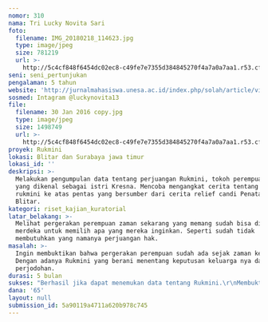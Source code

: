 ```yaml
---
nomor: 310
nama: Tri Lucky Novita Sari
foto:
  filename: IMG_20180218_114623.jpg
  type: image/jpeg
  size: 781219
  url: >-
    http://5c4cf848f6454dc02ec8-c49fe7e7355d384845270f4a7a0a7aa1.r53.cf2.rackcdn.com/d8498f38-08a3-46f2-907e-5a8c16ea6ca5/IMG_20180218_114623.jpg
seni: seni_pertunjukan
pengalaman: 5 tahun
website: 'http://jurnalmahasiswa.unesa.ac.id/index.php/solah/article/view/13587'
sosmed: Intagram @luckynovita13
file:
  filename: 30 Jan 2016 copy.jpg
  type: image/jpeg
  size: 1498749
  url: >-
    http://5c4cf848f6454dc02ec8-c49fe7e7355d384845270f4a7a0a7aa1.r53.cf2.rackcdn.com/91750591-ee9c-48d6-af14-490ce6eab369/30%20Jan%202016%20copy.jpg
proyek: Rukmini
lokasi: Blitar dan Surabaya jawa timur
lokasi_id: ''
deskripsi: >-
  Melakukan pengumpulan data tentang perjuangan Rukmini, tokoh perempuan wayang
  yang dikenal sebagai istri Kresna. Mencoba mengangkat cerita tentang kehidupan
  rukmini ke atas pentas yang bersumber dari cerita relief candi Penataran Kab.
  Blitar.
kategori: riset_kajian_kuratorial
latar_belakang: >-
  Melihat pergerakan perempuan zaman sekarang yang memang sudah bisa di katakan
  merdeka untuk memilih apa yang mereka inginkan. Seperti sudah tidak
  membutuhkan yang namanya perjuangan hak.
masalah: >-
  Ingin membuktikan bahwa pergerakan perempuan sudah ada sejak zaman kerajaan.
  Dengan adanya Rukmini yang berani menentang keputusan keluarga nya dalam hal
  perjodohan.
durasi: 5 bulan
sukses: "Berhasil jika dapat menemukan data tentang Rukmini.\r\nMembuktikan bahwa pergerakan wanita sudah dimulai sejak zaman kerajaan. Serta dapat menghadirkan sebuah pertunjukan tentang siapa tokoh Rukmini dan apa yang di perjuangakn dan di dapatkan."
dana: '65'
layout: null
submission_id: 5a90119a4711a620b978c745
---
```

